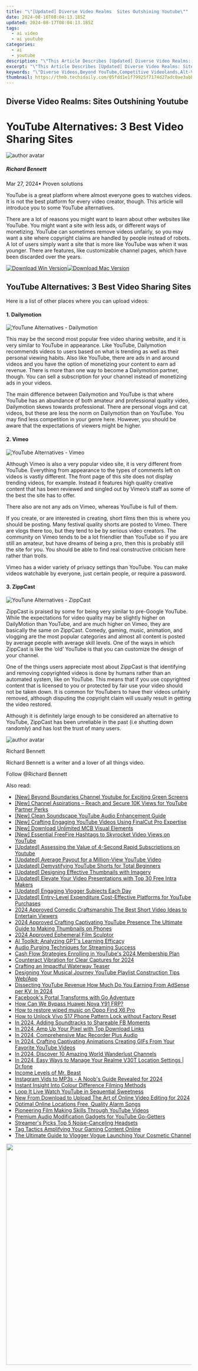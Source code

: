 ```yaml
---
title: "\"[Updated] Diverse Video Realms  Sites Outshining Youtube\""
date: 2024-08-16T08:04:13.185Z
updated: 2024-08-17T08:04:13.185Z
tags:
  - ai video
  - ai youtube
categories:
  - ai
  - youtube
description: "\"This Article Describes [Updated] Diverse Video Realms: Sites Outshining Youtube\""
excerpt: "\"This Article Describes [Updated] Diverse Video Realms: Sites Outshining Youtube\""
keywords: "\"Diverse Videos,Beyond YouTube,Competitive Videolands,Alt-Video Platforms,Non-Youtubes,Video Realm Leaders,Youtube Alternatives\""
thumbnail: https://thmb.techidaily.com/05fdd1e1f79925f7174d27adc0ae3abbe1009fc921370376e92e90f7d158bcf8.jpg
---
```


## Diverse Video Realms: Sites Outshining Youtube

# YouTube Alternatives: 3 Best Video Sharing Sites

![author avatar](https://images.wondershare.com/filmora/article-images/richard-bennett.jpg)

##### Richard Bennett

 Mar 27, 2024• Proven solutions

YouTube is a great platform where almost everyone goes to watches videos. It is not the best platform for every video creator, though. This article will introduce you to some YouTube alternatives.

There are a lot of reasons you might want to learn about other websites like YouTube. You might want a site with less ads, or different ways of monetizing. YouTube can sometimes remove videos unfairly, so you may want a site where copyright claims are handled by people instead of robots. A lot of users simply want a site that is more like YouTube was when it was younger. There are features, like customizable channel pages, which have been discarded over the years.

[![Download Win Version](https://images.wondershare.com/filmora/guide/download-btn-win.jpg)](https://tools.techidaily.com/wondershare/filmora/download/)[![Download Mac Version](https://images.wondershare.com/filmora/guide/download-btn-mac.jpg)](https://tools.techidaily.com/wondershare/filmora/download/)

## YouTube Alternatives: 3 Best Video Sharing Sites

Here is a list of other places where you can upload videos:

#### 1\. Dailymotion

![YouTune Alternatives - Dailymotion](https://images.wondershare.com/filmora/article-images/alternatives-dailymotion.JPG)

This may be the second most popular free video sharing website, and it is very similar to YouTube in appearance. Like YouTube, Dailymotion recommends videos to users based on what is trending as well as their personal viewing habits. Also like YouTube, there are ads in and around videos and you have the option of monetizing your content to earn ad revenue. There is more than one way to become a Dailymotion partner, though. You can sell a subscription for your channel instead of monetizing ads in your videos.

The main difference between Dailymotion and YouTube is that where YouTube has an abundance of both amateur and professional quality video, Dailymotion skews towards professional. There are personal vlogs and cat videos, but these are less the norm on Dailymotion than on YouTube. You may find less competition in your genre here. However, you should be aware that the expectations of viewers might be higher.

#### 2\. Vimeo

![YouTube Alternatives - Vimeo](https://images.wondershare.com/filmora/article-images/alternative-vimeo.JPG)

Although Vimeo is also a very popular video site, it is very different from YouTube. Everything from appearance to the types of comments left on videos is vastly different. The front page of this site does not display trending videos, for example. Instead it features high quality creative content that has been reviewed and singled out by Vimeo’s staff as some of the best the site has to offer.

There also are not any ads on Vimeo, whereas YouTube is full of them.

If you create, or are interested in creating, short films then this is where you should be posting. Many festival quality shorts are posted to Vimeo. There are vlogs there too, but they tend to be by serious video creators. The community on Vimeo tends to be a lot friendlier than YouTube so if you are still an amateur, but have dreams of being a pro, then this is probably still the site for you. You should be able to find real constructive criticism here rather than trolls.

Vimeo has a wider variety of privacy settings than YouTube. You can make videos watchable by everyone, just certain people, or require a password.

#### 3\. ZippCast

![YouTune Alternatives - ZippCast](https://images.wondershare.com/filmora/article-images/alternatives-zippcast.JPG)

ZippCast is praised by some for being very similar to pre-Google YouTube. While the expectations for video quality may be slightly higher on DailyMotion than YouTube, and are much higher on Vimeo, they are basically the same on ZippCast. Comedy, gaming, music, animation, and vlogging are the most popular categories and almost all content is posted by average people with average skill levels. One of the ways in which ZippCast is like the ‘old’ YouTube is that you can customize the design of your channel.

One of the things users appreciate most about ZippCast is that identifying and removing copyrighted videos is done by humans rather than an automated system, like on YouTube. This means that if you use copyrighted content that is licensed to you or protected by fair use your video should not be taken down. It is common for YouTubers to have their videos unfairly removed, although disputing the copyright claim will usually result in getting the video restored.

Although it is definitely large enough to be considered an alternative to YouTube, ZippCast has been unreliable in the past (i.e shutting down randomly) and has lost the trust of many users.

![author avatar](https://images.wondershare.com/filmora/article-images/richard-bennett.jpg)

Richard Bennett

Richard Bennett is a writer and a lover of all things video.

Follow @Richard Bennett

<span class="atpl-alsoreadstyle">Also read:</span>
<div><ul>
<li><a href="https://youtube-clips.techidaily.com/new-beyond-boundaries-channel-youtube-for-exciting-green-screens/"><u>[New] Beyond Boundaries  Channel Youtube for Exciting Green Screens</u></a></li>
<li><a href="https://youtube-clips.techidaily.com/new-channel-aspirations-reach-and-secure-10k-views-for-youtube-partner-perks/"><u>[New] Channel Aspirations – Reach and Secure 10K Views for YouTube Partner Perks</u></a></li>
<li><a href="https://youtube-clips.techidaily.com/new-clean-soundscape-youtube-audio-enhancement-guide/"><u>[New] Clean Soundscape  YouTube Audio Enhancement Guide</u></a></li>
<li><a href="https://youtube-clips.techidaily.com/new-crafting-engaging-youtube-videos-using-finalcut-pro-expertise/"><u>[New] Crafting Engaging YouTube Videos Using FinalCut Pro Expertise</u></a></li>
<li><a href="https://youtube-clips.techidaily.com/new-download-unlimited-mcb-visual-elements/"><u>[New] Download Unlimited MCB Visual Elements</u></a></li>
<li><a href="https://youtube-clips.techidaily.com/new-essential-freefire-hashtags-to-skyrocket-video-views-on-youtube/"><u>[New] Essential FreeFire Hashtags to Skyrocket Video Views on YouTube</u></a></li>
<li><a href="https://youtube-clips.techidaily.com/updated-assessing-the-value-of-4-second-rapid-subscriptions-on-youtube/"><u>[Updated] Assessing the Value of 4-Second Rapid Subscriptions on Youtube</u></a></li>
<li><a href="https://youtube-clips.techidaily.com/updated-average-payout-for-a-million-view-youtube-video/"><u>[Updated] Average Payout for a Million-View YouTube Video</u></a></li>
<li><a href="https://youtube-clips.techidaily.com/updated-demystifying-youtube-shorts-for-total-beginners/"><u>[Updated] Demystifying YouTube Shorts for Total Beginners</u></a></li>
<li><a href="https://youtube-clips.techidaily.com/updated-designing-effective-thumbnails-with-imagery/"><u>[Updated] Designing Effective Thumbnails with Imagery</u></a></li>
<li><a href="https://youtube-clips.techidaily.com/updated-elevate-your-video-presentations-with-top-30-free-intra-makers/"><u>[Updated] Elevate Your Video Presentations with Top 30 Free Intra Makers</u></a></li>
<li><a href="https://youtube-clips.techidaily.com/updated-engaging-vlogger-subjects-each-day/"><u>[Updated] Engaging Vlogger Subjects Each Day</u></a></li>
<li><a href="https://youtube-clips.techidaily.com/updated-entry-level-expenditure-cost-effective-platforms-for-youtube-purchases/"><u>[Updated] Entry-Level Expenditure  Cost-Effective Platforms for YouTube Purchases</u></a></li>
<li><a href="https://youtube-clips.techidaily.com/2024-approved-comedic-craftsmanship-the-best-short-video-ideas-to-entertain-viewers/"><u>2024 Approved  Comedic Craftsmanship  The Best Short Video Ideas to Entertain Viewers</u></a></li>
<li><a href="https://youtube-clips.techidaily.com/2024-approved-crafting-captivating-youtube-presence-the-ultimate-guide-to-making-thumbnails-on-phones/"><u>2024 Approved  Crafting Captivating YouTube Presence  The Ultimate Guide to Making Thumbnails on Phones</u></a></li>
<li><a href="https://youtube-clips.techidaily.com/2024-approved-ephemeral-film-sculptor/"><u>2024 Approved  Ephemeral Film Sculptor</u></a></li>
<li><a href="https://tech-haven.techidaily.com/ai-toolkit-analyzing-gpts-learning-efficacy/"><u>AI Toolkit: Analyzing GPT's Learning Efficacy</u></a></li>
<li><a href="https://youtube-clips.techidaily.com/audio-purging-techniques-for-streaming-success/"><u>Audio Purging Techniques for Streaming Success</u></a></li>
<li><a href="https://youtube-clips.techidaily.com/cash-flow-strategies-enrolling-in-youtubes-2024-membership-plan/"><u>Cash Flow Strategies  Enrolling in YouTube's 2024 Membership Plan</u></a></li>
<li><a href="https://youtube-clips.techidaily.com/counteract-vibration-for-clear-captures-for-2024/"><u>Counteract Vibration for Clear Captures for 2024</u></a></li>
<li><a href="https://youtube-clips.techidaily.com/crafting-an-impactful-waterway-teaser/"><u>Crafting an Impactful Waterway Teaser</u></a></li>
<li><a href="https://youtube-clips.techidaily.com/designing-your-musical-journey-youtube-playlist-construction-tips-webapp/"><u>Designing Your Musical Journey  YouTube Playlist Construction Tips Web/App</u></a></li>
<li><a href="https://youtube-clips.techidaily.com/dissecting-youtube-revenue-how-much-do-you-earning-from-adsense-per-kv-in-2024/"><u>Dissecting YouTube Revenue  How Much Do You Earning From AdSense per KV, In 2024</u></a></li>
<li><a href="https://facebook.techidaily.com/facebooks-portal-transforms-with-go-adventure/"><u>Facebook's Portal Transforms with Go Adventure</u></a></li>
<li><a href="https://android-frp.techidaily.com/how-can-we-bypass-huawei-nova-y91-frp-by-drfone-android/"><u>How Can We Bypass Huawei Nova Y91 FRP?</u></a></li>
<li><a href="https://blog-min.techidaily.com/how-to-restore-wiped-music-on-oppo-find-x6-pro-by-fonelab-android-recover-music/"><u>How to restore wiped music on Oppo Find X6 Pro</u></a></li>
<li><a href="https://android-unlock.techidaily.com/how-to-unlock-vivo-s17-phone-pattern-lock-without-factory-reset-by-drfone-android/"><u>How to Unlock Vivo S17 Phone Pattern Lock without Factory Reset</u></a></li>
<li><a href="https://facebook-video-content.techidaily.com/in-2024-adding-soundtracks-to-shareable-fb-moments/"><u>In 2024, Adding Soundtracks to Shareable FB Moments</u></a></li>
<li><a href="https://extra-hints.techidaily.com/in-2024-amp-up-your-pixel-with-top-download-links/"><u>In 2024, Amp Up Your Pixel with Top Download Links</u></a></li>
<li><a href="https://remote-screen-capture.techidaily.com/in-2024-comprehensive-mac-recorder-plus-audio/"><u>In 2024, Comprehensive Mac Recorder Plus Audio</u></a></li>
<li><a href="https://youtube-clips.techidaily.com/in-2024-crafting-captivating-animations-creating-gifs-from-your-favorite-youtube-videos/"><u>In 2024, Crafting Captivating Animations  Creating GIFs From Your Favorite YouTube Videos</u></a></li>
<li><a href="https://youtube-clips.techidaily.com/in-2024-discover-10-amazing-world-wanderlust-channels/"><u>In 2024, Discover 10 Amazing World Wanderlust Channels</u></a></li>
<li><a href="https://android-location.techidaily.com/in-2024-easy-ways-to-manage-your-realme-v30t-location-settings-drfone-by-drfone-virtual/"><u>In 2024, Easy Ways to Manage Your Realme V30T Location Settings | Dr.fone</u></a></li>
<li><a href="https://youtube-clips.techidaily.com/income-levels-of-mr-beast/"><u>Income Levels of Mr. Beast</u></a></li>
<li><a href="https://instagram-video-files.techidaily.com/instagram-vids-to-mp3s-a-noobs-guide-revealed-for-2024/"><u>Instagram Vids to MP3s - A Noob's Guide Revealed for 2024</u></a></li>
<li><a href="https://youtube-clips.techidaily.com/instant-insight-into-colour-difference-filming-methods/"><u>Instant Insight Into Colour Difference Filming Methods</u></a></li>
<li><a href="https://youtube-clips.techidaily.com/loop-it-live-watch-youtube-in-sequential-sweetness/"><u>Loop It Live  Watch YouTube in Sequential Sweetness</u></a></li>
<li><a href="https://smart-video-creator.techidaily.com/new-from-download-to-upload-the-art-of-online-video-editing-for-2024/"><u>New From Download to Upload The Art of Online Video Editing for 2024</u></a></li>
<li><a href="https://extra-lessons.techidaily.com/optimal-online-locations-free-quality-alarm-songs/"><u>Optimal Online Locations  Free, Quality Alarm Songs</u></a></li>
<li><a href="https://youtube-clips.techidaily.com/pioneering-film-making-skills-through-youtube-videos/"><u>Pioneering Film Making Skills Through YouTube Videos</u></a></li>
<li><a href="https://youtube-clips.techidaily.com/premium-audio-modification-gadgets-for-youtube-go-getters/"><u>Premium Audio Modification Gadgets for YouTube Go-Getters</u></a></li>
<li><a href="https://youtube-clips.techidaily.com/streamers-picks-top-5-noise-canceling-headsets/"><u>Streamer's Picks  Top 5 Noise-Canceling Headsets</u></a></li>
<li><a href="https://youtube-clips.techidaily.com/tag-tactics-amplifying-your-gaming-content-online/"><u>Tag Tactics  Amplifying Your Gaming Content Online</u></a></li>
<li><a href="https://youtube-clips.techidaily.com/the-ultimate-guide-to-vlogger-vogue-launching-your-cosmetic-channel/"><u>The Ultimate Guide to Vlogger Vogue  Launching Your Cosmetic Channel</u></a></li>
</ul></div>

<ins class="adsbygoogle"
      style="display:block"
      data-ad-client="ca-pub-7571918770474297"
      data-ad-slot="8358498916"
      data-ad-format="auto"
      data-full-width-responsive="true"></ins>
<!-- affiliate ads begin -->
<a href="https://appsumo.8odi.net/c/5597632/2082529/7443" target="_top" id="2082529"><img src="//a.impactradius-go.com/display-ad/7443-2082529" border="0" alt="" width="1200" height="600"/></a><img height="0" width="0" src="https://appsumo.8odi.net/i/5597632/2082529/7443" style="position:absolute;visibility:hidden;" border="0" />
<!-- affiliate ads end -->